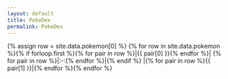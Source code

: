 ```yaml
---
layout: default
title: PokeDex
permalink: PokeDex
---
```

{% assign row = site.data.pokemon[0] %}
{% for row in site.data.pokemon %}{% if forloop.first %}{% for pair in row %}|{{ pair[0] }}{% endfor %}|
{% for pair in row %}|:-:{% endfor %}|{% endif %}
|{% for pair in row %}{{ pair[1] }}|{% endfor %}{% endfor %}
